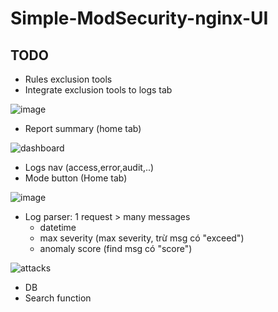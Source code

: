 # Simple-ModSecurity-nginx-UI

## TODO
+ Rules exclusion tools
+ Integrate exclusion tools to logs tab

![image](https://github.com/user-attachments/assets/df21a142-a4d2-42da-9781-03accfc7438c)

+ Report summary (home tab)
  
![dashboard](https://github.com/user-attachments/assets/5f295df6-4aa5-4b00-8223-b511e3268664)

  
+ Logs nav (access,error,audit,..)
+ Mode button (Home tab)

![image](https://github.com/user-attachments/assets/2b5b6480-76cf-4c1d-9edc-33af6aaf80c3)

+ Log parser: 1 request > many messages
  - datetime
  - max severity (max severity, trừ msg có "exceed")
  - anomaly score (find msg có "score")

![attacks](https://github.com/user-attachments/assets/aff42930-f1d3-4add-b981-2f1f56786ba3)

+ DB
+ Search function



